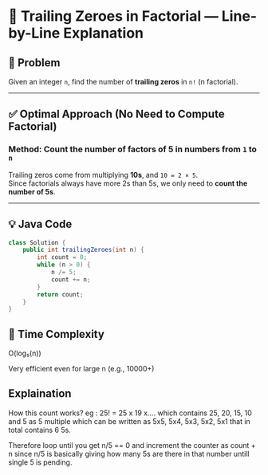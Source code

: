 # 📘 Trailing Zeroes in Factorial — Line-by-Line Explanation

## 🚀 Problem
Given an integer `n`, find the number of **trailing zeros** in `n!` (n factorial).

---

## ✅ Optimal Approach (No Need to Compute Factorial)

### Method: Count the number of **factors of 5** in numbers from `1` to `n`

Trailing zeros come from multiplying **10s**, and `10 = 2 × 5`.  
Since factorials always have more 2s than 5s, we only need to **count the number of 5s**.

---

## 💡 Java Code

```java
class Solution {
    public int trailingZeroes(int n) {
        int count = 0;
        while (n > 0) {
            n /= 5;
            count += n;
        }
        return count;
    }
}

```
## 🧠 Time Complexity
 O(log₅(n))

 Very efficient even for large n (e.g., 10000+)

## Explaination
How this count works?
eg : 25! = 25 x 19 x.... which contains 25, 20, 15, 10 and 5 as 5 multiple which can be written
as 5x5, 5x4, 5x3, 5x2, 5x1 that in total contains 6 5s.

Therefore loop until you get n/5 == 0 and increment the counter as count + n since n/5 is basically giving how many 5s are there in that number untill single 5 is pending.

